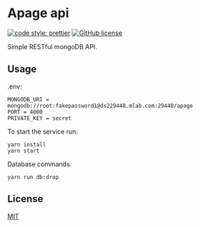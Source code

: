 # Apage api

[![code style: prettier](https://img.shields.io/badge/code_style-prettier-ff69b4.svg)](https://github.com/prettier/prettier)
[![GitHub license](https://img.shields.io/badge/license-MIT-blue.svg)](https://github.com/malcodeman/apage-api/blob/master/LICENSE)

Simple RESTful mongoDB API.

## Usage

.env:

```
MONGODB_URI = mongodb://root:fakepassword1@ds229448.mlab.com:29448/apage
PORT = 4000
PRIVATE_KEY = secret
```

To start the service run:

```
yarn install
yarn start
```

Database commands:

```
yarn run db:drop
```

## License

[MIT](./LICENSE)
